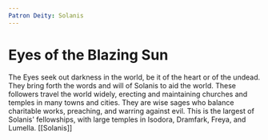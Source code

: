 ```yaml
---
Patron Deity: Solanis
---
```


# Eyes of the Blazing Sun


The Eyes seek out darkness in the world, be it of the heart or of the undead. They bring forth the words and will of Solanis to aid the world. These followers travel the world widely, erecting and maintaining churches and temples in many towns and cities. They are wise sages who balance charitable works, preaching, and warring against evil. This is the largest of Solanis' fellowships, with large temples in Isodora, Dramfark, Freya, and Lumella.
[[Solanis]]

